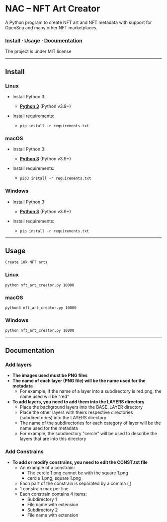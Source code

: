 # NAC – NFT Art Creator

A Python program to create NFT art and NFT metadata with support for OpenSea and many other NFT marketplaces.

### [Install](#install) · [Usage](#usage) · [Documentation](#documentation)

The project is under MIT license

---

## Install

### Linux
- Install Python 3:
    - [**Python 3**](https://www.python.org/downloads/source/) (Python v3.9+)

- Install requirements:
    - ```shell
      pip install -r requirements.txt
      ```

### macOS
- Install Python 3:
    - [**Python 3**](https://www.python.org/downloads/macos/) (Python v3.9+)

- Install requirements:
    - ```shell
      pip3 install -r requirements.txt
      ```

### Windows
- Install Python 3:
    - [**Python 3**](https://www.python.org/downloads/windows/) (Python v3.9+)

- Install requirements:
    - ```shell
      pip install -r requirements.txt
      ```

---

## Usage

`Create 10k NFT arts`
### Linux
```shell
python nft_art_creator.py 10000
```
### macOS
```shell
python3 nft_art_creator.py 10000
```

### Windows
```shell
python nft_art_creator.py 10000
```

---

## Documentation

### Add layers
- **The images used must be PNG files**
- **The name of each layer (PNG file) will be the name used for the metadata**
    - For example, if the name of a layer into a subdirectory is red.png, the name used will be "red"
- **To add layers, you need to add them into the LAYERS directory**
    - Place the background layers into the BASE_LAYER directory
    - Place the other layers with theirs respective directories (subdirectories) into the LAYERS directory
    - The name of the subdirectories for each category of layer will be the name used for the metadata
    - For example, the subdirectory "cercle" will be used to describe the layers that are into this directory

### Add Constrains
- **To add or modify constrains, you need to edit the CONST.txt file**
    - An example of a constrain:
        - The cercle 1.png cannot be with the square 1.png
        - cercle 1.png, square 1.png
    - Each part of the constrain is separated by a comma (,)
    - 1 constrain max per line
    - Each constrain contains 4 items:
        - Subdirectory 1
        - File name with extension
        - Subdirectory 2
        - File name with extension


